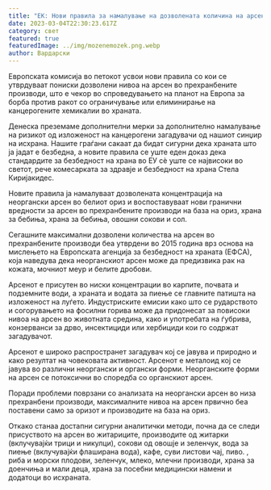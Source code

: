 ```yaml
---
title: "ЕК: Нови правила за намалување на дозволената количина на арсен во храната"
date: 2023-03-04T22:30:23.617Z
category: свет
featured: true
featuredImage: ../img/mozenemozek.png.webp
author: Вардарски
---
```


Европската комисија во петокот усвои нови правила со кои се утврдуваат пониски дозволени нивоа на арсен во прехранбените производи, што е чекор во спроведувањето на планот на Европа за борба против ракот со ограничување или елиминирање на канцерогените хемикалии во храната.

Денеска преземаме дополнителни мерки за дополнително намалување на ризикот од изложеност на канцерогени загадувачи од нашиот синџир на исхрана. Нашите граѓани сакаат да бидат сигурни дека храната што ја јадат е безбедна, а новите правила се уште еден доказ дека стандардите за безбедност на храна во ЕУ сè уште се највисоки во светот, рече комесарката за здравје и безбедност на храна Стела Киријакидес.

Новите правила ја намалуваат дозволената концентрација на неоргански арсен во белиот ориз и воспоставуваат нови гранични вредности за арсен во прехранбените производи на база на ориз, храна за бебиња, храна за бебиња, овошни сокови и сол.

Сегашните максимални дозволени количества на арсен во прехранбените производи беа утврдени во 2015 година врз основа на мислењето на Европската агенција за безбедност на храната (ЕФСА), која наведува дека неорганскиот арсен може да предизвика рак на кожата, мочниот меур и белите дробови.

Арсенот е присутен во ниски концентрации во карпите, почвата и подземните води, а храната и водата за пиење се главните патишта на изложеност на луѓето. Индустриските емисии како што се рударството и согорувањето на фосилни горива може да придонесат за повисоки нивоа на арсен во животната средина, како и употребата на ѓубрива, конзерванси за дрво, инсектициди или хербициди кои го содржат загадувачот.

Арсенот е широко распространет загадувач кој се јавува и природно и како резултат на човековата активност. Арсенот е металоид кој се јавува во различни неоргански и органски форми. Неорганските форми на арсен се потоксични во споредба со органскиот арсен.

Поради проблеми поврзани со анализата на неоргански арсен во низа прехранбени производи, максималните нивоа на арсен првично беа поставени само за оризот и производите на база на ориз.

Откако станаа достапни сигурни аналитички методи, почна да се следи присуството на арсен во житариците, производите од житарки (вклучувајќи трици и никулци), сокови од овошје и зеленчук, вода за пиење (вклучувајќи флаширана вода), кафе, суви листови чај, пиво. , риба и морски плодови, зеленчук, млеко, млечни производи, храна за доенчиња и мали деца, храна за посебни медицински намени и додатоци во исхраната.
